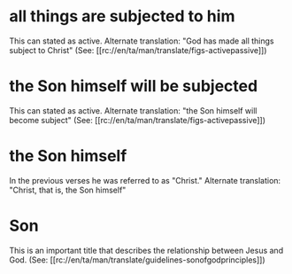 # all things are subjected to him

This can stated as active. Alternate translation: "God has made all things subject to Christ" (See: [[rc://en/ta/man/translate/figs-activepassive]])

# the Son himself will be subjected

This can stated as active. Alternate translation: "the Son himself will become subject" (See: [[rc://en/ta/man/translate/figs-activepassive]])

# the Son himself

In the previous verses he was referred to as "Christ." Alternate translation: "Christ, that is, the Son himself"

# Son

This is an important title that describes the relationship between Jesus and God. (See: [[rc://en/ta/man/translate/guidelines-sonofgodprinciples]])

